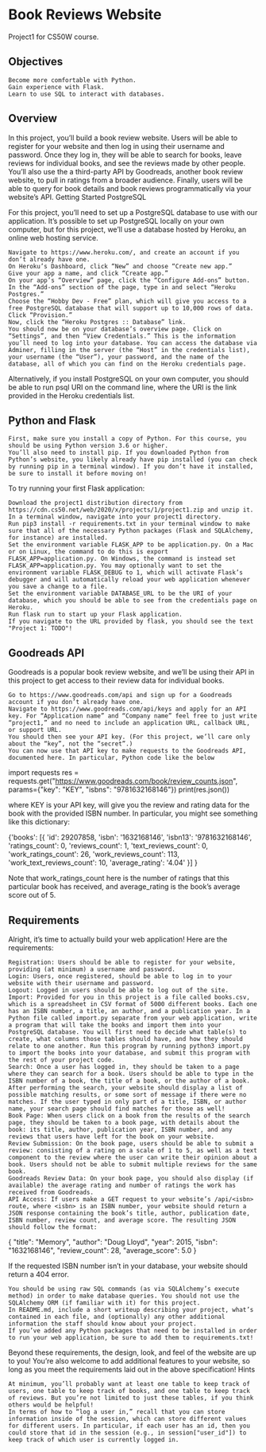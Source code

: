 # Book Reviews Website
Project1 for CS50W course.
## Objectives

    Become more comfortable with Python.
    Gain experience with Flask.
    Learn to use SQL to interact with databases.

## Overview

In this project, you’ll build a book review website. Users will be able to register for your website and then log in using their username and password. Once they log in, they will be able to search for books, leave reviews for individual books, and see the reviews made by other people. You’ll also use the a third-party API by Goodreads, another book review website, to pull in ratings from a broader audience. Finally, users will be able to query for book details and book reviews programmatically via your website’s API.
Getting Started
PostgreSQL

For this project, you’ll need to set up a PostgreSQL database to use with our application. It’s possible to set up PostgreSQL locally on your own computer, but for this project, we’ll use a database hosted by Heroku, an online web hosting service.

    Navigate to https://www.heroku.com/, and create an account if you don’t already have one.
    On Heroku’s Dashboard, click “New” and choose “Create new app.”
    Give your app a name, and click “Create app.”
    On your app’s “Overview” page, click the “Configure Add-ons” button.
    In the “Add-ons” section of the page, type in and select “Heroku Postgres.”
    Choose the “Hobby Dev - Free” plan, which will give you access to a free PostgreSQL database that will support up to 10,000 rows of data. Click “Provision.”
    Now, click the “Heroku Postgres :: Database” link.
    You should now be on your database’s overview page. Click on “Settings”, and then “View Credentials.” This is the information you’ll need to log into your database. You can access the database via Adminer, filling in the server (the “Host” in the credentials list), your username (the “User”), your password, and the name of the database, all of which you can find on the Heroku credentials page.

Alternatively, if you install PostgreSQL on your own computer, you should be able to run psql URI on the command line, where the URI is the link provided in the Heroku credentials list.
## Python and Flask

    First, make sure you install a copy of Python. For this course, you should be using Python version 3.6 or higher.
    You’ll also need to install pip. If you downloaded Python from Python’s website, you likely already have pip installed (you can check by running pip in a terminal window). If you don’t have it installed, be sure to install it before moving on!

To try running your first Flask application:

    Download the project1 distribution directory from https://cdn.cs50.net/web/2020/x/projects/1/project1.zip and unzip it.
    In a terminal window, navigate into your project1 directory.
    Run pip3 install -r requirements.txt in your terminal window to make sure that all of the necessary Python packages (Flask and SQLAlchemy, for instance) are installed.
    Set the environment variable FLASK_APP to be application.py. On a Mac or on Linux, the command to do this is export FLASK_APP=application.py. On Windows, the command is instead set FLASK_APP=application.py. You may optionally want to set the environment variable FLASK_DEBUG to 1, which will activate Flask’s debugger and will automatically reload your web application whenever you save a change to a file.
    Set the environment variable DATABASE_URL to be the URI of your database, which you should be able to see from the credentials page on Heroku.
    Run flask run to start up your Flask application.
    If you navigate to the URL provided by flask, you should see the text "Project 1: TODO"!

## Goodreads API

Goodreads is a popular book review website, and we’ll be using their API in this project to get access to their review data for individual books.

    Go to https://www.goodreads.com/api and sign up for a Goodreads account if you don’t already have one.
    Navigate to https://www.goodreads.com/api/keys and apply for an API key. For “Application name” and “Company name” feel free to just write “project1,” and no need to include an application URL, callback URL, or support URL.
    You should then see your API key. (For this project, we’ll care only about the “key”, not the “secret”.)
    You can now use that API key to make requests to the Goodreads API, documented here. In particular, Python code like the below

import requests
res = requests.get("https://www.goodreads.com/book/review_counts.json", params={"key": "KEY", "isbns": "9781632168146"})
print(res.json())

where KEY is your API key, will give you the review and rating data for the book with the provided ISBN number. In particular, you might see something like this dictionary:

{'books': [{
                'id': 29207858,
                'isbn': '1632168146',
                'isbn13': '9781632168146',
                'ratings_count': 0,
                'reviews_count': 1,
                'text_reviews_count': 0,
                'work_ratings_count': 26,
                'work_reviews_count': 113,
                'work_text_reviews_count': 10,
                'average_rating': '4.04'
            }]
}

Note that work_ratings_count here is the number of ratings that this particular book has received, and average_rating is the book’s average score out of 5.
## Requirements

Alright, it’s time to actually build your web application! Here are the requirements:

    Registration: Users should be able to register for your website, providing (at minimum) a username and password.
    Login: Users, once registered, should be able to log in to your website with their username and password.
    Logout: Logged in users should be able to log out of the site.
    Import: Provided for you in this project is a file called books.csv, which is a spreadsheet in CSV format of 5000 different books. Each one has an ISBN number, a title, an author, and a publication year. In a Python file called import.py separate from your web application, write a program that will take the books and import them into your PostgreSQL database. You will first need to decide what table(s) to create, what columns those tables should have, and how they should relate to one another. Run this program by running python3 import.py to import the books into your database, and submit this program with the rest of your project code.
    Search: Once a user has logged in, they should be taken to a page where they can search for a book. Users should be able to type in the ISBN number of a book, the title of a book, or the author of a book. After performing the search, your website should display a list of possible matching results, or some sort of message if there were no matches. If the user typed in only part of a title, ISBN, or author name, your search page should find matches for those as well!
    Book Page: When users click on a book from the results of the search page, they should be taken to a book page, with details about the book: its title, author, publication year, ISBN number, and any reviews that users have left for the book on your website.
    Review Submission: On the book page, users should be able to submit a review: consisting of a rating on a scale of 1 to 5, as well as a text component to the review where the user can write their opinion about a book. Users should not be able to submit multiple reviews for the same book.
    Goodreads Review Data: On your book page, you should also display (if available) the average rating and number of ratings the work has received from Goodreads.
    API Access: If users make a GET request to your website’s /api/<isbn> route, where <isbn> is an ISBN number, your website should return a JSON response containing the book’s title, author, publication date, ISBN number, review count, and average score. The resulting JSON should follow the format:

{
    "title": "Memory",
    "author": "Doug Lloyd",
    "year": 2015,
    "isbn": "1632168146",
    "review_count": 28,
    "average_score": 5.0
}

If the requested ISBN number isn’t in your database, your website should return a 404 error.

    You should be using raw SQL commands (as via SQLAlchemy’s execute method) in order to make database queries. You should not use the SQLAlchemy ORM (if familiar with it) for this project.
    In README.md, include a short writeup describing your project, what’s contained in each file, and (optionally) any other additional information the staff should know about your project.
    If you’ve added any Python packages that need to be installed in order to run your web application, be sure to add them to requirements.txt!

Beyond these requirements, the design, look, and feel of the website are up to you! You’re also welcome to add additional features to your website, so long as you meet the requirements laid out in the above specification!
Hints

    At minimum, you’ll probably want at least one table to keep track of users, one table to keep track of books, and one table to keep track of reviews. But you’re not limited to just these tables, if you think others would be helpful!
    In terms of how to “log a user in,” recall that you can store information inside of the session, which can store different values for different users. In particular, if each user has an id, then you could store that id in the session (e.g., in session["user_id"]) to keep track of which user is currently logged in.

